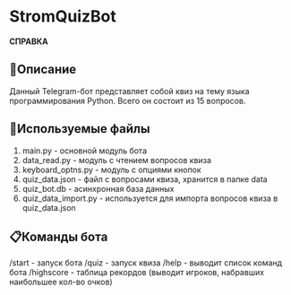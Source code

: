 # StromQuizBot
**СПРАВКА**

## 🚀Описание
Данный Telegram-бот представляет собой квиз на тему языка программирования Python. Всего он состоит из 15 вопросов.

## 📂Используемые файлы	
1. main.py - основной модуль бота
2. data_read.py - модуль с чтением вопросов квиза
3. keyboard_optns.py - модуль с опциями кнопок
4. quiz_data.json - файл с вопросами квиза, хранится в папке data
5. quiz_bot.db - асинхронная база данных
6. quiz_data_import.py - используется для импорта вопросов квиза в quiz_data.json	

## 📋Команды бота
/start - запуск бота
/quiz - запуск квиза
/help - выводит список команд бота
/highscore - таблица рекордов (выводит игроков, набравших наибольшее кол-во очков)
